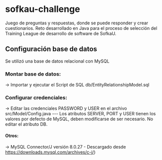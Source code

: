 # sofkau-challenge

Juego de preguntas y respuestas, donde se puede responder y crear cuestionarios.
Reto desarrollado en Java para el proceso de selección del Training League de desarrollo de software de SofkaU.

## Configuración base de datos
Se utilizó una base de datos relacional con MySQL
### Montar base de datos:
-> Importar y ejecutar el Script de SQL db/EntityRelationshipModel.sql
### Configurar credenciales:
-> Editar las credenciales PASSWORD y USER en el archivo src/Model/Config.java --- Los atributos SERVER, PORT y USER tienen los valores por defecto de MySQL, deben modificarse de ser necesario. No editar el atributo DB.

#### Otros:
-> MySQL Connector/J versión 8.0.27 - Descargado desde https://downloads.mysql.com/archives/c-j/)
